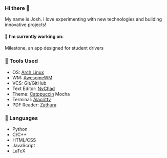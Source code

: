 ### Hi there 👋

My name is Josh. I love experimenting with new technologies and building innovative projects!

#### 🔭 I’m currently working on:

Milestone, an app designed for student drivers

### 🔧 Tools Used

- OS: [Arch Linux](https://archlinux.org/)
- WM: [AwesomeWM](https://github.com/awesomeWM/awesome)
- VCS: Git/GitHub 
- Text Editor: [NvChad](https://github.com/NvChad/NvChad)
- Theme: [Catppuccin](https://github.com/catppuccin) Mocha 
- Terminal: [Alacritty](https://github.com/alacritty/alacritty) 
- PDF Reader: [Zathura](https://pwmt.org/projects/zathura/) 

### 💬 Languages

- Python
- C/C++
- HTML/CSS
- JavaScript
- LaTeX
